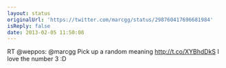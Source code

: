 ```yaml
---
layout: status
originalUrl: 'https://twitter.com/marcgg/status/298760417696681984'
isReply: false
date: 2013-02-05 11:50:08
---
```


RT @weppos: @marcgg Pick up a random meaning http://t.co/XYBhdDkS I love the number 3 :D
